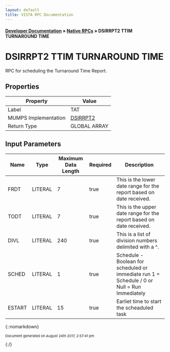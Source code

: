 ```yaml
---
layout: default
title: VISTA RPC Documentation
---
```


#### [Developer Documentation](../index) &#187; [Native RPCs](TableOfContents) &#187; DSIRRPT2 TTIM TURNAROUND TIME<br/>
# DSIRRPT2 TTIM TURNAROUND TIME

RPC for scheduling the Turnaround Time Report.

## Properties

Property | Value
--- | ---
Label | TAT
MUMPS Implementation | [DSIRRPT2](http://code.osehra.org/dox/Routine_DSIRRPT2_source.html)
Return Type | GLOBAL ARRAY


## Input Parameters

Name | Type | Maximum Data Length | Required | Description
--- | --- | --- | --- | ---
FRDT | LITERAL | 7 | true | This is the lower date range for the report based on date received. 
TODT | LITERAL | 7 | true | This is the upper date range for the report based on date received.
DIVL | LITERAL | 240 | true | This is a list of division numbers delimited with a ^.
SCHED | LITERAL | 1 | true | Schedule - Boolean for scheduled or immediate run           1 &#x3D; Schedule / 0 or Null &#x3D; Run Immediately
ESTART | LITERAL | 15 | true | Earliet time to start the scheaduled task



{::nomarkdown} <br/><p style="font-size: 11px">Document generated on August 24th 2017, 2:57:41 pm</p>{:/}